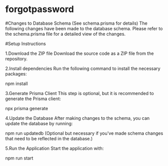 # forgotpassword
#Changes to Database Schema (See schema.prisma for details)
The following changes have been made to the database schema. Please refer to the schema.prisma file for a detailed view of the changes.

#Setup Instructions

1.Download the ZIP file
Download the source code as a ZIP file from the repository.

2.Install dependencies
Run the following command to install the necessary packages:

npm install

3.Generate Prisma Client
This step is optional, but it is recommended to generate the Prisma client:

npx prisma generate

4.Update the Database
After making changes to the schema, you can update the database by running:

npm run updatedb
(Optional but necessary if you've made schema changes that need to be reflected in the database.)

5.Run the Application
Start the application with:

npm run start
